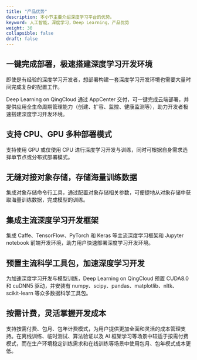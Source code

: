 ```yaml
---
title: "产品优势"
description: 本小节主要介绍深度学习平台的优势。 
keyword: 人工智能，深度学习，Deep Learning，产品优势
weight: 30
collapsible: false
draft: false
---
```


## 一键完成部署，极速搭建深度学习开发环境

即使是有经验的深度学习开发者，想部署构建一套深度学习开发环境也需要大量时间完成复杂的配置工作。

Deep Learning on QingCloud 通过 AppCenter 交付，可一键完成云端部署，并提供应用全生命周期管理能力（创建、扩容、监控、健康监测等），助力开发者极速搭建深度学习开发环境。

## 支持 CPU、GPU 多种部署模式

支持使用 GPU 或仅使用 CPU 进行深度学习开发与训练，同时可根据自身需求选择单节点或分布式部署模式。

## 无缝对接对象存储，存储海量训练数据

集成对象存储命令行工具，通过配置对象存储相关参数，可便捷地从对象存储中获取海量训练数据，完成模型的训练。

## 集成主流深度学习开发框架

集成 Caffe、TensorFlow、PyTorch 和 Keras 等主流深度学习框架和 Jupyter notebook 前端开发环境，助力用户快速部署深度学习开发环境。

## 预置主流科学工具包，加速深度学习开发

为加速深度学习开发与模型训练，Deep Learning on QingCloud 预置 CUDA8.0 和 cuDNN5 驱动，并安装有 numpy、scipy、pandas、matplotlib、nltk、scikit-learn 等众多数据科学工具包。

## 按需计费，灵活掌握开发成本

支持按需付费、包月、包年计费模式，为用户提供更加全面和灵活的成本管理支持。在离线训练、临时测试、算法验证以及 AI 框架学习等场景中较适于按需付费模式，而在生产环境稳定训练需求和在线训练等场景中使用包月、包年模式成本更低。

